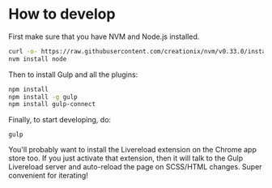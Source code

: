 # How to develop

First make sure that you have NVM and Node.js installed.

```sh
curl -o- https://raw.githubusercontent.com/creationix/nvm/v0.33.0/install.sh | bash
nvm install node
```

Then to install Gulp and all the plugins:

```sh
npm install
npm install -g gulp
npm install gulp-connect
```

Finally, to start developing, do:
```
gulp
```

You'll probably want to install the Livereload extension on the Chrome app store too. If you just
activate that extension, then it will talk to the Gulp Livereload server and auto-reload the page
on SCSS/HTML changes. Super convenient for iterating!
